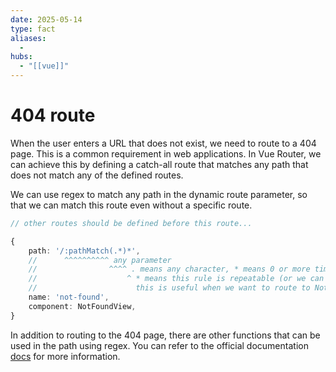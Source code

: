 ```yaml
---
date: 2025-05-14
type: fact
aliases:
  -
hubs:
  - "[[vue]]"
---
```


# 404 route

When the user enters a URL that does not exist, we need to route to a 404 page. This is a common requirement in web applications. In Vue Router, we can achieve this by defining a catch-all route that matches any path that does not match any of the defined routes.

We can use regex to match any path in the dynamic route parameter, so that we can match this route even without a specific route.

```ts
// other routes should be defined before this route...

{
    path: '/:pathMatch(.*)*',
    //      ^^^^^^^^^^ any parameter
    //                ^^^^ . means any character, * means 0 or more times
    //                    ^ * means this rule is repeatable (or we can said it optional because it turns it into array, for example: /a/b/c will be ['a', 'b', 'c'])
    //                      this is useful when we want to route to NotFoundView programmatically (maybe fetch data failed)
    name: 'not-found',
    component: NotFoundView,
}
```

In addition to routing to the 404 page, there are other functions that can be used in the path using regex. You can refer to the official documentation [docs](https://router.vuejs.org/guide/essentials/route-matching-syntax#Repeatable-params) for more information.
